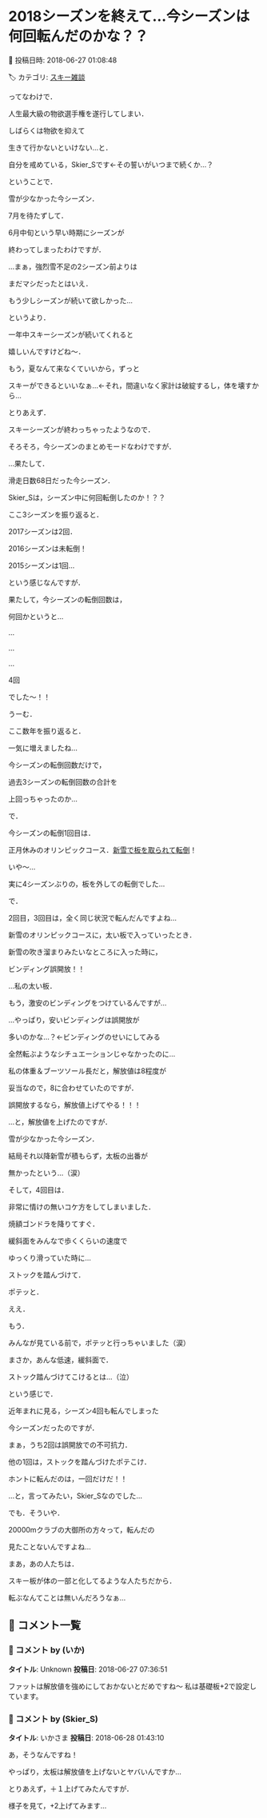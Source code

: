 # 2018シーズンを終えて…今シーズンは何回転んだのかな？？

📅 投稿日時: 2018-06-27 01:08:48

🏷️ カテゴリ: [スキー雑談](c1f9d2cb7478308da16419928ea3945e9.md)

ってなわけで．


人生最大級の物欲選手権を遂行してしまい．


しばらくは物欲を抑えて


生きて行かないといけない…と．


自分を戒めている，Skier_Sです←その誓いがいつまで続くか…？





ということで．


雪が少なかった今シーズン．


7月を待たずして．


6月中旬という早い時期にシーズンが


終わってしまったわけですが．


…まぁ，強烈雪不足の2シーズン前よりは


まだマシだったとはいえ．


もう少しシーズンが続いて欲しかった…





というより．


一年中スキーシーズンが続いてくれると


嬉しいんですけどね～．


もう，夏なんて来なくていいから，ずっと


スキーができるといいなぁ…←それ，間違いなく家計は破綻するし，体を壊すから…





とりあえず．


スキーシーズンが終わっちゃったようなので．


そろそろ，今シーズンのまとめモードなわけですが．





…果たして．


滑走日数68日だった今シーズン．


Skier_Sは，シーズン中に何回転倒したのか！？？





ここ3シーズンを振り返ると．


2017シーズンは2回．


2016シーズンは未転倒！


2015シーズンは1回…


という感じなんですが．





果たして，今シーズンの転倒回数は，


何回かというと…





…


…


…


4回





でした～！！





うーむ．


ここ数年を振り返ると．


一気に増えましたね…


今シーズンの転倒回数だけで，


過去3シーズンの転倒回数の合計を


上回っちゃったのか…





で．


今シーズンの転倒1回目は．


正月休みのオリンピックコース．[新雪で板を取られて転倒](e246983477ad06570afff2b6196924647.md)！


いや～…


実に4シーズンぶりの，板を外しての転倒でした…





で．


2回目，3回目は，全く同じ状況で転んだんですよね…


新雪のオリンピックコースに，太い板で入っていったとき．


新雪の吹き溜まりみたいなところに入った時に，


ビンディング誤開放！！


…私の太い板．


もう，激安のビンディングをつけているんですが…


…やっぱり，安いビンディングは誤開放が


多いのかな…？←ビンディングのせいにしてみる


全然転ぶようなシチュエーションじゃなかったのに…





私の体重＆ブーツソール長だと，解放値は8程度が


妥当なので，8に合わせていたのですが．


誤開放するなら，解放値上げてやる！！！


…と，解放値を上げたのですが．


雪が少なかった今シーズン．


結局それ以降新雪が積もらず，太板の出番が


無かったという…（涙）





そして，4回目は．


非常に情けの無いコケ方をしてしまいました．


焼額ゴンドラを降りてすぐ．


緩斜面をみんなで歩くくらいの速度で


ゆっくり滑っていた時に…


ストックを踏んづけて．


ポテッと．


ええ．


もう．


みんなが見ている前で，ポテッと行っちゃいました（涙）





まさか，あんな低速，緩斜面で．


ストック踏んづけてこけるとは…（泣）





という感じで．


近年まれに見る，シーズン4回も転んでしまった


今シーズンだったのですが．





まぁ，うち2回は誤開放での不可抗力．


他の1回は，ストックを踏んづけたポテこけ．





ホントに転んだのは，一回だけだ！！


…と，言ってみたい，Skier_Sなのでした…





でも．そういや．


20000mクラブの大御所の方々って，転んだの


見たことないんですよね…





まあ，あの人たちは．


スキー板が体の一部と化してるような人たちだから．


転ぶなんてことは無いんだろうなぁ…

## 💬 コメント一覧

### 💬 コメント by (いか)
**タイトル**: Unknown
**投稿日**: 2018-06-27 07:36:51

ファットは解放値を強めにしておかないとだめですね〜 私は基礎板+2で設定しています。

### 💬 コメント by (Skier_S)
**タイトル**: いかさま
**投稿日**: 2018-06-28 01:43:10

あ，そうなんですね！

やっぱり，太板は解放値を上げないとヤバいんですか…

とりあえず，＋１上げてみたんですが．

様子を見て，+2上げてみます…

